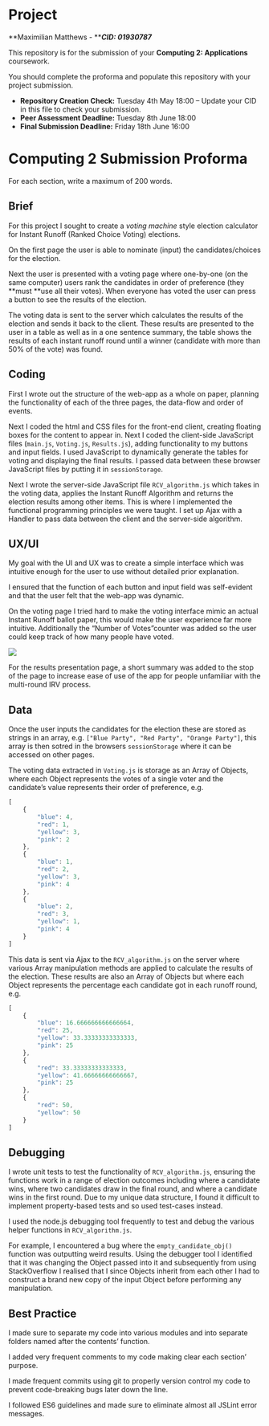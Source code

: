 # Project

**Maximilian Matthews - **_**CID: 01930787**_

This repository is for the submission of your **Computing 2: Applications** coursework.

You should complete the proforma and populate this repository with your project submission.

* **Repository Creation Check:** Tuesday 4th May 18:00 – Update your CID in this file to check your submission.
* **Peer Assessment Deadline:** Tuesday 8th June 18:00
* **Final Submission Deadline:** Friday 18th June 16:00

# Computing 2 Submission Proforma

For each section, write a maximum of 200 words.

## Brief

For this project I sought to create a *voting machine* style election calculator for Instant Runoff (Ranked Choice Voting) elections.

On the first page the user is able to nominate (input) the candidates/choices for the election.

Next the user is presented with a voting page where one-by-one (on the same computer) users rank the candidates in order of preference (they **must **use all their votes). When everyone has voted the user can press a button to see the results of the election.

The voting data is sent to the server which calculates the results of the election and sends it back to the client. These results are presented to the user in a table as well as in a one sentence summary, the table shows the results of each instant runoff round until a winner (candidate with more than 50% of the vote) was found.

## Coding

First I wrote out the structure of the web-app as a whole on paper, planning the functionality of each of the three pages, the data-flow and order of events.

Next I coded the html and CSS files for the front-end client, creating floating boxes for the content to appear in. Next I coded the client-side JavaScript files (`main.js`, `Voting.js`, `Results.js`), adding functionality to my buttons and input fields. I used JavaScript to dynamically generate the tables for voting and displaying the final results. I passed data between these browser JavaScript files by putting it in `sessionStorage`.

Next I wrote the server-side JavaScript file `RCV_algorithm.js` which takes in the voting data, applies the Instant Runoff Algorithm and returns the election results among other items. This is where I implemented the functional programming principles we were taught. I set up Ajax with a Handler to pass data between the client and the server-side algorithm.

## UX/UI

My goal with the UI and UX was to create a simple interface which was intuitive enough for the user to use without detailed prior explanation.

I ensured that the function of each button and input field was self-evident and that the user felt that the web-app was dynamic.

On the voting page I tried hard to make the voting interface mimic an actual Instant Runoff ballot paper, this would make the user experience far more intuitive. Additionally the “Number of Votes”counter was added so the user could keep track of how many people have voted. 

![](https://d3n8a8pro7vhmx.cloudfront.net/fairvote/pages/106/attachments/original/1494001599/CCD_Grid.jpg?1494001599)

For the results presentation page, a short summary was added to the stop of the page to increase ease of use of the app for people unfamiliar with the multi-round IRV process.

## Data

Once the user inputs the candidates for the election these are stored as strings in an array, e.g. `["Blue Party", "Red Party", "Orange Party"]`, this array is then sotred in the browsers `sessionStorage` where it can be accessed on other pages.

The voting data extracted in `Voting.js` is storage as an Array of Objects, where each Object represents the votes of a single voter and the candidate’s value represents their order of preference, e.g.

```javascript
[
    {
        "blue": 4,
        "red": 1,
        "yellow": 3,
        "pink": 2
    },
    {
        "blue": 1,
        "red": 2,
        "yellow": 3,
        "pink": 4
    },
    {
        "blue": 2,
        "red": 3,
        "yellow": 1,
        "pink": 4
    }
]
```

This data is sent via Ajax to the `RCV_algorithm.js` on the server where various Array manipulation methods are applied to calculate the results of the election. These results are also an Array of Objects but where each Object represents the percentage each candidate got in each runoff round, e.g.

```javascript
[
    {
        "blue": 16.666666666666664,
        "red": 25,
        "yellow": 33.33333333333333,
        "pink": 25
    },
    {
        "red": 33.33333333333333,
        "yellow": 41.66666666666667,
        "pink": 25
    },
    {
        "red": 50,
        "yellow": 50
    }
]
```

## Debugging

I wrote unit tests to test the functionality of `RCV_algorithm.js`, ensuring the functions work in a range of election outcomes including where a candidate wins, where two candidates draw in the final round, and where a candidate wins in the first round. Due to my unique data structure, I found it difficult to implement property-based tests and so used test-cases instead.

I used the node.js debugging tool frequently to test and debug the various helper functions in `RCV_algorithm.js`.

For example, I encountered a bug where the `empty_candidate_obj()` function was outputting weird results. Using the debugger tool I identified that it was changing the Object passed into it and subsequently from using StackOverflow I realised that I since Objects inherit from each other I had to construct a brand new copy of the input Object before performing any manipulation.

## Best Practice

I made sure to separate my code into various modules and into separate folders named after the contents’ function.

I added very frequent comments to my code making clear each section’ purpose. 

I made frequent commits using git to properly version control my code to prevent code-breaking bugs later down the line.

I followed ES6 guidelines and made sure to eliminate almost all JSLint error messages.

